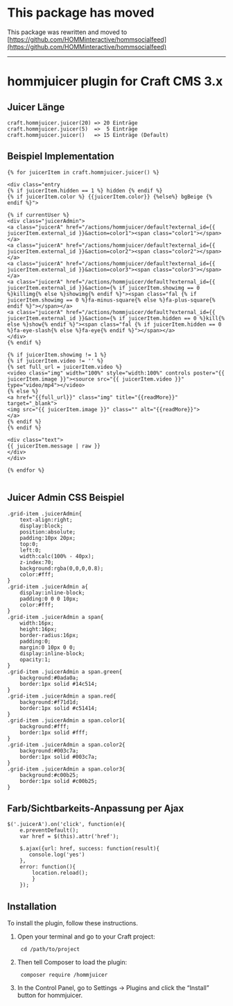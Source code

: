 # This package has moved

This package was rewritten and moved to [https://github.com/HOMMinteractive/hommsocialfeed](https://github.com/HOMMinteractive/hommsocialfeed)

----

# hommjuicer plugin for Craft CMS 3.x

## Juicer Länge

```
craft.hommjuicer.juicer(20) => 20 Einträge
craft.hommjuicer.juicer(5)  =>  5 Einträge
craft.hommjuicer.juicer()   => 15 Einträge (Default)
```

## Beispiel Implementation

```
{% for juicerItem in craft.hommjuicer.juicer() %}

<div class="entry 
{% if juicerItem.hidden == 1 %} hidden {% endif %} 
{% if juicerItem.color %} {{juicerItem.color}} {%else%} bgBeige {% endif %}"> 

{% if currentUser %}
<div class="juicerAdmin">  
<a class="juicerA" href="/actions/hommjuicer/default?external_id={{ juicerItem.external_id }}&action=color1"><span class="color1"></span></a>	
<a class="juicerA" href="/actions/hommjuicer/default?external_id={{ juicerItem.external_id }}&action=color2"><span class="color2"></span></a>	
<a class="juicerA" href="/actions/hommjuicer/default?external_id={{ juicerItem.external_id }}&action=color3"><span class="color3"></span></a>	
<a class="juicerA" href="/actions/hommjuicer/default?external_id={{ juicerItem.external_id }}&action={% if juicerItem.showimg == 0 %}killimg{% else %}showimg{% endif %}"><span class="fal {% if juicerItem.showimg == 0 %}fa-minus-square{% else %}fa-plus-square{% endif %}"></span></a>					
<a class="juicerA" href="/actions/hommjuicer/default?external_id={{ juicerItem.external_id }}&action={% if juicerItem.hidden == 0 %}kill{% else %}show{% endif %}"><span class="fal {% if juicerItem.hidden == 0 %}fa-eye-slash{% else %}fa-eye{% endif %}"></span></a>
</div>
{% endif %}
				
{% if juicerItem.showimg != 1 %} 
{% if juicerItem.video != '' %}
{% set full_url = juicerItem.video %}
<video class="img" width="100%" style="width:100%" controls poster="{{ juicerItem.image }}"><source src="{{ juicerItem.video }}" type="video/mp4"></video>
{% else %}
<a href="{{full_url}}" class="img" title="{{readMore}}" target="_blank">
<img src="{{ juicerItem.image }}" class="" alt="{{readMore}}">
</a>
{% endif %}				
{% endif %}		
				
<div class="text">
{{ juicerItem.message | raw }}
</div>	
</div>

{% endfor %}  


```

## Juicer Admin CSS Beispiel

```
.grid-item .juicerAdmin{
	text-align:right;
	display:block;
	position:absolute;
	padding:10px 20px;
	top:0;
	left:0;
	width:calc(100% - 40px);
	z-index:70;
	background:rgba(0,0,0,0.8);
	color:#fff;	
}
.grid-item .juicerAdmin a{
	display:inline-block;
	padding:0 0 0 10px;
	color:#fff;
}
.grid-item .juicerAdmin a span{
	width:16px;
	height:16px;
	border-radius:16px;
	padding:0;
	margin:0 10px 0 0;
	display:inline-block;
	opacity:1;
}
.grid-item .juicerAdmin a span.green{
	background:#0ada0a;
	border:1px solid #14c514;
}	
.grid-item .juicerAdmin a span.red{
	background:#f71d1d;
	border:1px solid #c51414;
}	
.grid-item .juicerAdmin a span.color1{
	background:#fff;
	border:1px solid #fff;
}	
.grid-item .juicerAdmin a span.color2{
	background:#003c7a;
	border:1px solid #003c7a;
}	
.grid-item .juicerAdmin a span.color3{
	background:#c00b25;
	border:1px solid #c00b25;
}

```

## Farb/Sichtbarkeits-Anpassung per Ajax

```
$('.juicerA').on('click', function(e){
	e.preventDefault();
	var href = $(this).attr('href');
	
	$.ajax({url: href, success: function(result){
       console.log('yes')
    },
	error: function(){
		location.reload();
		}
	});
```

## Installation

To install the plugin, follow these instructions.

1. Open your terminal and go to your Craft project:

        cd /path/to/project

2. Then tell Composer to load the plugin:

        composer require /hommjuicer

3. In the Control Panel, go to Settings → Plugins and click the “Install” button for hommjuicer.

